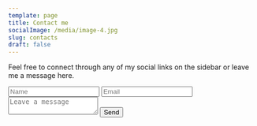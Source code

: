 ```yaml
---
template: page
title: Contact me
socialImage: /media/image-4.jpg
slug: contacts
draft: false
---
```

Feel free to connect through any of my social links on the sidebar or leave me a message here.

<div class="cont-contactBtn">
	<div class="cont-flip"
		<div class="back">
			<a href="#" class="flip close"></a>
				<form class="contact-form" action="">
					<input class="gutter" type="text" placeholder="Name" name="name">
					<input type="text" placeholder="Email" name="email">
					<textarea name="" id="" placeholder="Leave a message" name="message"></textarea>
					<input id="submit_btn" type="submit" value="Send" name="submit">
				</form>
		</div>
	</div>